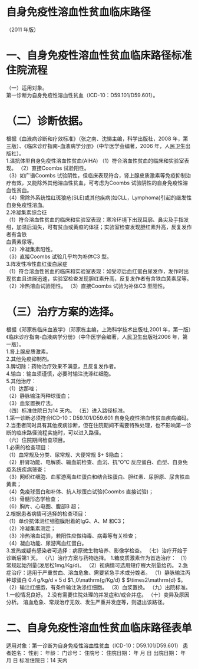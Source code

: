 # 自身免疫性溶血性贫血临床路径  
（2011 年版）  
# 一、自身免疫性溶血性贫血临床路径标准住院流程  
（一）适用对象。  
第一诊断为自身免疫性溶血性贫血（ICD-10：D59.101/D59.601）。  
# （二）诊断依据。  
根据《血液病诊断和疗效标准》（张之南、沈悌主编，科学出版社，2008 年，第三版）、《临床诊疗指南-血液病学分册》（中华医学会编著，2006 年，人民卫生出版社）。  
1.温抗体型自身免疫性溶血性贫血(AIHA)  （1）符合溶血性贫血的临床和实验室表现。 （2）直接Coombs 试验阳性。  
（3）如广谱Coombs 试验阴性，但临床表现符合，肾上腺皮质激素等免疫抑制治疗有效，又能除外其他溶血性贫血，可考虑为Coombs 试验阴性的自身免疫性溶血性贫血。  
（4）需除外系统性红斑狼疮(SLE)或其他疾病(如CLL，Lymphoma)引起的继发性自身免疫性溶血。  
2.冷凝集素综合征  
（1）符合溶血性贫血的临床和实验室表现：寒冷环境下出现耳廓、鼻尖及手指发绀，加温后消失，可有贫血或黄疸的体征；实验室检查发现胆红素升高，反复发作者有含铁  
血黄素尿等。  
（2）冷凝集素阳性。  
（3）直接Coombs 试验几乎均为补体C3 型。  
3.阵发性冷性血红蛋白尿症  
（1）符合溶血性贫血的临床和实验室表现：如受凉后血红蛋白尿发作，发作时出现贫血且进展迅速，实验室检查发现胆红素升高，反复发作者有含铁血黄素尿等。  
（2）冷热溶血试验阳性。 （3）直接Coombs 试验为补体C3 型阳性。  
# （三）治疗方案的选择。  
根据《邓家栋临床血液学》（邓家栋主编，上海科学技术出版社,2001 年，第一版）《临床诊疗指南-血液病学分册》（中华医学会编著，人民卫生出版社2006 年，第一版）。  
1.肾上腺皮质激素。  
2.其他免疫抑制剂。  
3.脾切除：药物治疗效果不满意，且反复发作者。  
4.输血：输血须谨慎，必要时输注洗涤红细胞。  
5.其他治疗：  
（1）达那唑；  
（2）静脉输注丙种球蛋白；  
（3）血浆置换疗法。  
（四）标准住院日为14 天内。 （五）进入路径标准。  
1.第一诊断必须符合ICD-10：D59.101/D59.601 自身免疫性溶血性贫血疾病编码。  
2.当患者同时具有其他疾病诊断，但在住院期间不需要特殊处理，也不影响第一诊断的临床路径流程实施时，可以进入路径。  
（六）住院期间检查项目。  
1.必需的检查项目：  
（1）血常规及分类、尿常规、大便常规 $+ $隐血；  
（2）肝肾功能、电解质、输血前检查、血沉、抗“O”C 反应蛋白、血型、自身免疫系统疾病筛查；  
（3）网织红细胞、血浆游离血红蛋白和结合珠蛋白、胆红素、尿胆原、尿含铁血黄素；  
（4）免疫球蛋白和补体、抗人球蛋白试验(Coombs 直接试验)；  
（5）骨髓形态学检查；  
（6）胸片、心电图、腹部B 超；  
2.根据患者病情可选择的检查项目：  
（1）单价抗体测红细胞膜附着的IgG、A、M 和C3；  
（2）冷凝集素测定；  
（3）冷热溶血试验，若阳性应做梅毒、病毒等有关检查；  
（4）凝血功能、尿游离血红蛋白。  
3.发热或疑有感染者可选择：病原微生物培养、影像学检查。 （七）治疗开始于诊断后第1 天。 （八）治疗方案与药物选择。 1.糖皮质激素作为首选治疗： （1）常规起始剂量(泼尼松1mg/Kg/d)。 （2）视病情可选用短疗程大剂量给药。  2.急症治疗：适用于严重贫血、溶血危象、需要紧急手术或分娩者。 （1）静脉输注丙种球蛋白 $0.4\,\mathrm{g/kg/d} \times 5\,\mathrm{d}$ $1.\,0\mathrm{g/Kg/d} $ $\times2\mathrm{d} $。 （2）输注红细胞，有条件输注洗涤红细胞。 （3）血浆置换。 （九）出院标准。 1.一般情况良好。 2.没有需要住院处理的并发症和/或合并症。 （十）变异及原因分析。 溶血危象、常规治疗无效、发生严重并发症等，则退出该路径。  
# 二、自身免疫性溶血性贫血临床路径表单  
适用对象：第一诊断为自身免疫性溶血性贫血（ICD-10：D59.101/D59.601） 患者姓名：   性别：     年龄：    门诊号：  住院号：         住院日期：     年   月   日   出院日期：     年   月   日 标准住院日：14 天内  
